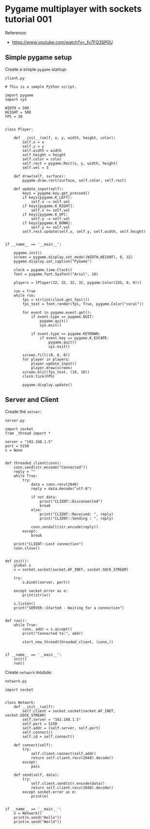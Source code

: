 # Pygame multiplayer with sockets tutorial 001

Reference:

* https://www.youtube.com/watch?v=_fx7FQ3SP0U

## Simple pygame setup

Create a simple `pygame` startup:

`client.py`

    # This is a sample Python script.
    
    import pygame
    import sys
    
    WIDTH = 500
    HEIGHT = 500
    FPS = 30
    
    
    class Player:
    
        def __init__(self, x, y, width, height, color):
            self.x = x
            self.y = y
            self.width = width
            self.height = height
            self.color = color
            self.rect = pygame.Rect(x, y, width, height)
            self.vel = 3
    
        def draw(self, surface):
            pygame.draw.rect(surface, self.color, self.rect)
    
        def update_input(self):
            keys = pygame.key.get_pressed()
            if keys[pygame.K_LEFT]:
                self.x -= self.vel
            if keys[pygame.K_RIGHT]:
                self.x += self.vel
            if keys[pygame.K_UP]:
                self.y -= self.vel
            if keys[pygame.K_DOWN]:
                self.y += self.vel
            self.rect.update(self.x, self.y, self.width, self.height)
    
    
    if __name__ == '__main__':
        
        pygame.init()
        screen = pygame.display.set_mode((WIDTH,HEIGHT), 0, 32)
        pygame.display.set_caption("PyGame")
    
        clock = pygame.time.Clock()
        font = pygame.font.SysFont("Arial", 18)
    
        players = [Player(32, 32, 32, 32, pygame.Color(255, 0, 0))]
    
        run = True
        while run:
            fps = str(int(clock.get_fps()))
            fps_text = font.render(fps, True, pygame.Color("coral"))
    
            for event in pygame.event.get():
                if event.type == pygame.QUIT:
                    pygame.quit()
                    sys.exit()
    
                if event.type == pygame.KEYDOWN:
                    if event.key == pygame.K_ESCAPE:
                        pygame.quit()
                        sys.exit()
    
            screen.fill((0, 0, 0))
            for player in players:
                player.update_input()
                player.draw(screen)
            screen.blit(fps_text, (10, 10))
            clock.tick(FPS)
    
            pygame.display.update()

## Server and Client

Create the `server`:

`server.py`

    import socket
    from _thread import *
    
    server = "192.168.1.5"
    port = 5150
    s = None
    
    
    def threaded_client(conn):
        conn.send(str.encode("Connected"))
        reply = ""
        while True:
            try:
                data = conn.recv(2048)
                reply = data.decode("utf-8")
    
                if not data:
                    print("CLIENT::Disconnected")
                    break
                else:
                    print("CLIENT::Received: ", reply)
                    print("CLIENT::Sending : ", reply)
    
                conn.sendall(str.encode(reply))
            except:
                break
    
        print("CLIENT::Lost connection")
        conn.close()
    
    
    def init():
        global s
        s = socket.socket(socket.AF_INET, socket.SOCK_STREAM)
    
        try:
            s.bind((server, port))
    
        except socket.error as e:
            print(str(e))
    
        s.listen()
        print("SERVER::Started - Waiting for a connection")
    
    
    def run():
        while True:
            conn, addr = s.accept()
            print("Connected to:", addr)
    
            start_new_thread(threaded_client, (conn,))
    
    
    if __name__ == '__main__':
        init()
        run()

Create `network` module:

`network.py`

    import socket
    
    
    class Network:
        def __init__(self):
            self.client = socket.socket(socket.AF_INET, socket.SOCK_STREAM)
            self.server = "192.168.1.5"
            self.port = 5150
            self.addr = (self.server, self.port)
            self.connect()
            self.id = self.connect()
    
        def connect(self):
            try:
                self.client.connect(self.addr)
                return self.client.recv(2048).decode()
            except:
                pass
    
        def send(self, data):
            try:
                self.client.send(str.encode(data))
                return self.client.recv(2048).decode()
            except socket.error as e:
                print(e)
    
    
    if __name__ == '__main__':
        n = Network()
        print(n.send("Hello"))
        print(n.send("World"))

